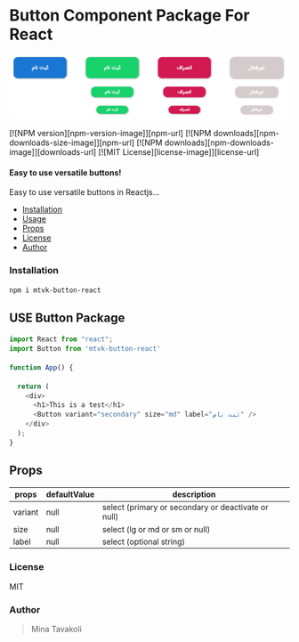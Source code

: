 # Button Component Package For React

![button](https://github.com/minatavakoli/mtvk-button-react/blob/master/public/buttonimage.png)

[![NPM version][npm-version-image]][npm-url] [![NPM downloads][npm-downloads-size-image]][npm-url] [![NPM downloads][npm-downloads-image]][downloads-url] [![MIT License][license-image]][license-url]

#### Easy to use versatile buttons!

Easy to use versatile buttons in Reactjs...

- [Installation](#installation)
- [Usage](#USE)
- [Props](#Props)
- [License](#license)
- [Author](#author)

### Installation

```bash
npm i mtvk-button-react
```

## USE Button Package

```js
import React from "react";
import Button from 'mtvk-button-react'

function App() {

  return (
    <div>
      <h1>This is a test</h1>
      <Button variant="secondary" size="md" label="ثبت نام" />
    </div>
  );
}
```

## Props

| props    | defaultValue | description                                              |
| -------- | ------------ | -------------------------------------------------------- |
| variant  | null         | select (primary or secondary or deactivate or null) |
| size     | null         | select (lg or md or sm or null) |
| label    | null         | select (optional string) |

### License

MIT

### Author

> Mina Tavakoli


